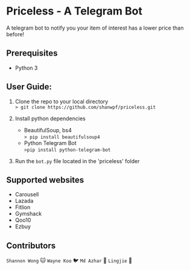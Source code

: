 # Priceless - A Telegram Bot
A telegram bot to notify you your item of interest has a lower price than before!

## Prerequisites
* Python 3  

## User Guide:
1. Clone the repo to your local directory  
`> git clone https://github.com/shanwpf/priceless.git `

2. Install python dependencies
    * BeautifulSoup, bs4  
    `> pip install beautifulsoup4`
    * Python Telegram Bot  
    `>pip install python-telegram-bot`

3. Run the `bot.py` file located in the 'priceless' folder

## Supported websites
* Carousell
* Lazada
* Fitlion
* Gymshack
* Qoo10
* Ezbuy

## Contributors
`Shannon Wong` :cat:
`Wayne Koo` :bird:
`Md Azhar` :tiger:
`Lingjie` :pig:
